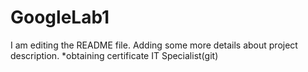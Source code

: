 # GoogleLab1
I am editing the README file. Adding some more details about project description. *obtaining certificate IT Specialist(git)
